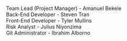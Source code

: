 Team Lead (Project Manager) -  Amanuel Bekele  
Back-End Developer - Steven Tran  
Front-End Developer - Tyler Mullins  
Risk Analyst - Julius Niyonzima  
Git Administrator - Ibrahim Alborno  
